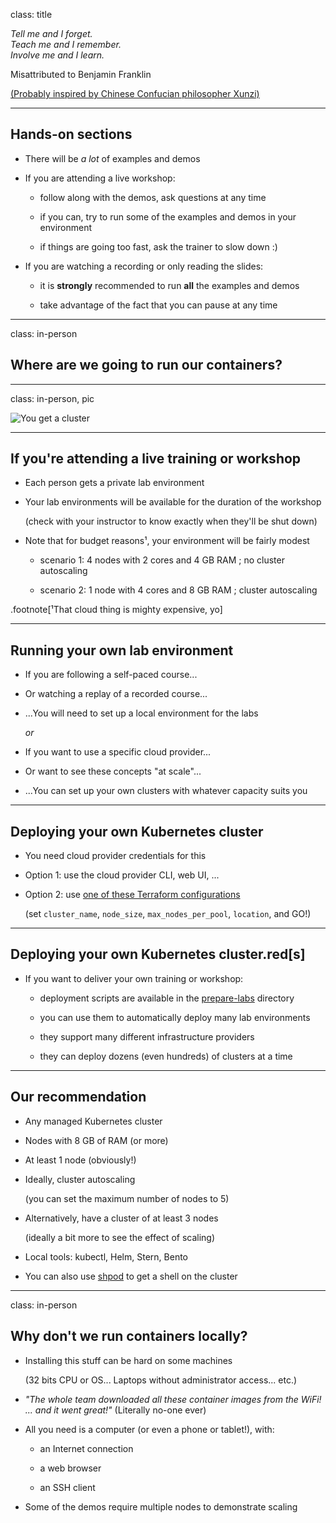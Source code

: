 class: title

*Tell me and I forget.*
<br/>
*Teach me and I remember.*
<br/>
*Involve me and I learn.*

Misattributed to Benjamin Franklin

[(Probably inspired by Chinese Confucian philosopher Xunzi)](https://www.barrypopik.com/index.php/new_york_city/entry/tell_me_and_i_forget_teach_me_and_i_may_remember_involve_me_and_i_will_lear/)

---

## Hands-on sections

- There will be *a lot* of examples and demos

- If you are attending a live workshop:

  - follow along with the demos, ask questions at any time

  - if you can, try to run some of the examples and demos in your environment

  - if things are going too fast, ask the trainer to slow down :)

- If you are watching a recording or only reading the slides:

  - it is **strongly** recommended to run **all** the examples and demos

  - take advantage of the fact that you can pause at any time

---

class: in-person

## Where are we going to run our containers?

---

class: in-person, pic

![You get a cluster](images/you-get-a-cluster.jpg)

---

## If you're attending a live training or workshop

- Each person gets a private lab environment

- Your lab environments will be available for the duration of the workshop

  (check with your instructor to know exactly when they'll be shut down)

- Note that for budget reasons¹, your environment will be fairly modest

  - scenario 1: 4 nodes with 2 cores and 4 GB RAM ; no cluster autoscaling

  - scenario 2: 1 node with 4 cores and 8 GB RAM ; cluster autoscaling

.footnote[¹That cloud thing is mighty expensive, yo]

---

## Running your own lab environment

- If you are following a self-paced course...

- Or watching a replay of a recorded course...

- ...You will need to set up a local environment for the labs

  *or*

- If you want to use a specific cloud provider...

- Or want to see these concepts "at scale"...

- ...You can set up your own clusters with whatever capacity suits you

---

## Deploying your own Kubernetes cluster

- You need cloud provider credentials for this

- Option 1: use the cloud provider CLI, web UI, ...

- Option 2: use [one of these Terraform configurations][one-kubernetes]

  (set `cluster_name`, `node_size`, `max_nodes_per_pool`, `location`, and GO!)

[one-kubernetes]: https://github.com/jpetazzo/container.training/tree/main/prepare-labs/terraform/one-kubernetes

---

## Deploying your own Kubernetes cluster.red[**s**]

- If you want to deliver your own training or workshop:

  - deployment scripts are available in the [prepare-labs] directory

  - you can use them to automatically deploy many lab environments

  - they support many different infrastructure providers

  - they can deploy dozens (even hundreds) of clusters at a time

[prepare-labs]: https://github.com/jpetazzo/container.training/tree/main/prepare-labs

---

## Our recommendation

- Any managed Kubernetes cluster

- Nodes with 8 GB of RAM (or more)

- At least 1 node (obviously!)

- Ideally, cluster autoscaling

  (you can set the maximum number of nodes to 5)

- Alternatively, have a cluster of at least 3 nodes

  (ideally a bit more to see the effect of scaling)

- Local tools: kubectl, Helm, Stern, Bento

- You can also use [shpod] to get a shell on the cluster

[shpod]: https://github.com/jpetazzo/shpod

---

class: in-person

## Why don't we run containers locally?

- Installing this stuff can be hard on some machines

  (32 bits CPU or OS... Laptops without administrator access... etc.)

- *"The whole team downloaded all these container images from the WiFi!
  <br/>... and it went great!"* (Literally no-one ever)

- All you need is a computer (or even a phone or tablet!), with:

  - an Internet connection

  - a web browser

  - an SSH client

- Some of the demos require multiple nodes to demonstrate scaling
